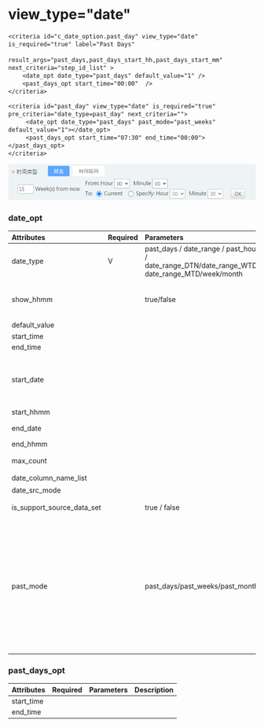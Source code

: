 # view\_type="date"

```markup
<criteria id="c_date_option.past_day" view_type="date" is_required="true" label="Past Days" 
			result_args="past_days,past_days_start_hh,past_days_start_mm"  next_criteria="step_id_list" >
	<date_opt date_type="past_days" default_value="1" />
	<past_days_opt start_time="00:00"  />			
</criteria>
```

```markup
<criteria id="past_day" view_type="date" is_required="true" pre_criteria="date_type=past_day" next_criteria="">
     <date_opt date_type="past_days" past_mode="past_weeks" default_value="1"></date_opt>
     <past_days_opt start_time="07:30" end_time="00:00"></past_days_opt>
</criteria>
```

![past\_days&#x5B9A;&#x7FA9;past\_mode&#x65B9;&#x5F0F;](../../.gitbook/assets/1124-1.png)

### date\_opt

| Attributes | Required | Parameters | Description |
| :--- | :--- | :--- | :--- |
| date\_type | V | past\_days / date\_range / past\_hours / date\_range\_DTN/date\_range\_WTD/ date\_range\_MTD/week/month | 判斷 user 所選的 date\_type為何 |
| show\_hhmm |  | true/false | 預設false, 當date\_type='week' or 'month', 控制是否要讓user設定時分 |
| default\_value |  |  |  |
| start\_time |  |  |  |
| end\_time |  |  |  |
| start\_date |  |  | DTN start\_date 一定是 today ;          WTD  start\_date  : monday \|\| tuesday \|\| wednesday;                                            MTD  start\_date : 1\_of\_month  \|\| 2\_of\_month ...... |
| start\_hhmm |  |  |  |
| end\_date |  |  | DTN end\_date一定是today |
| end\_hhmm |  |  |  |
| max\_count |  |  | 選取天數的最大值 \(單位 : 天\) |
| date\_column\_name\_list |  |  | 需要處理的欄位 |
| date\_src\_mode |  |  | 處理日期模式 |
| is\_support\_source\_data\_set |  | true / false | 預設false , 只有在ET Mode 能使用 |
| past\_mode |  | past\_days/past\_weeks/past\_months | 使用方式: 1.data\_type='past\_days' 2.設定past\_mode='past\_days' or 'past\_weeks' or 'past\_months',畫面分別顯示Day\(s\)/Week\(s\)/Month\(s\) from now;當xml criteria有定義past\_days\_opt,且屬性有定end\_time時,會出現radio選項,切換可選current\(指到現在時間\)或specify\(可自訂時分\) |

### past\_days\_opt 

| Attributes | Required | Parameters | Description |
| :--- | :--- | :--- | :--- |
| start\_time |  |  |  |
| end\_time |  |  |  |

